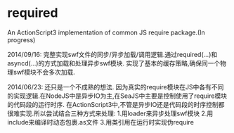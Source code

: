 required
========

An ActionScript3 implementation of common JS require package.(In progress)

2014/09/16:
完整实现swf文件的同步/异步加载/调用逻辑.通过required(...)和asyncd(...)的方式加载和处理异步swf模块.
实现了基本的缓存策略,确保同一个物理swf模块不会多次加载.

2014/06/23:
还只是一个不成熟的想法.
因为真实的require模块在JS中各有不同的实现逻辑.在NodeJS中是异步IO为主,在SeaJS中主要是控制使用了require模块的代码段的运行时序.
在ActionScript3中,不管是异步IO还是代码段的时序控制都很难实现.所以尝试结合三种方式来处理:
1.用loader来异步处理swf模块
2.用include来编译时动态包裹.as文件
3.用类引用在运行时实现伪require